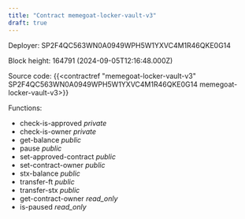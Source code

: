 ```yaml
---
title: "Contract memegoat-locker-vault-v3"
draft: true
---
```

Deployer: SP2F4QC563WN0A0949WPH5W1YXVC4M1R46QKE0G14


 



Block height: 164791 (2024-09-05T12:16:48.000Z)

Source code: {{<contractref "memegoat-locker-vault-v3" SP2F4QC563WN0A0949WPH5W1YXVC4M1R46QKE0G14 memegoat-locker-vault-v3>}}

Functions:

* check-is-approved _private_
* check-is-owner _private_
* get-balance _public_
* pause _public_
* set-approved-contract _public_
* set-contract-owner _public_
* stx-balance _public_
* transfer-ft _public_
* transfer-stx _public_
* get-contract-owner _read_only_
* is-paused _read_only_
